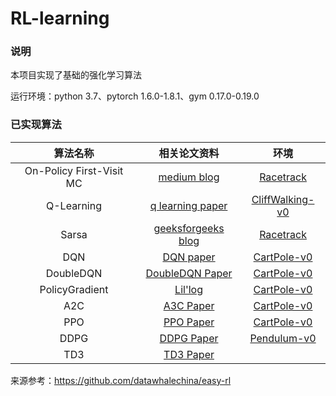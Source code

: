 # RL-learning
### 说明
本项目实现了基础的强化学习算法

运行环境：python 3.7、pytorch 1.6.0-1.8.1、gym 0.17.0-0.19.0

### 已实现算法

|         算法名称         |                         相关论文资料                         |                             环境                             |
| :----------------------: | :----------------------------------------------------------: | :----------------------------------------------------------: |
| On-Policy First-Visit MC | [medium blog](https://medium.com/analytics-vidhya/monte-carlo-methods-in-reinforcement-learning-part-1-on-policy-methods-1f004d59686a) | [Racetrack](https://github.com/abcdcamey/RL-learning/blob/main/ENVS/racetrack_env.md) |
|        Q-Learning        | [q learning paper](https://ieeexplore.ieee.org/document/8836506) | [CliffWalking-v0](https://github.com/abcdcamey/RL-learning/blob/main/ENVS/gym_info.md) |
|        Sarsa        | [geeksforgeeks blog](https://www.geeksforgeeks.org/sarsa-reinforcement-learning/) | [Racetrack](https://github.com/abcdcamey/RL-learning/blob/main/ENVS/racetrack_env.md) |
|        DQN        | [DQN paper](https://www.cs.toronto.edu/~vmnih/docs/dqn.pdf) | [CartPole-v0](https://github.com/abcdcamey/RL-learning/blob/main/ENVS/gym_info.md)|
|        DoubleDQN        | [DoubleDQN Paper](https://arxiv.org/abs/1509.06461) | [CartPole-v0](https://github.com/abcdcamey/RL-learning/blob/main/ENVS/gym_info.md) |
|        PolicyGradient        | [Lil'log](https://lilianweng.github.io/posts/2018-04-08-policy-gradient/) | [CartPole-v0](https://github.com/abcdcamey/RL-learning/blob/main/ENVS/gym_info.md) |
|        A2C        | [A3C Paper](https://arxiv.org/abs/1602.01783) | [CartPole-v0](https://github.com/abcdcamey/RL-learning/blob/main/ENVS/gym_info.md) |
|        PPO        | [PPO Paper](https://arxiv.org/abs/1707.06347) | [CartPole-v0](https://github.com/abcdcamey/RL-learning/blob/main/ENVS/gym_info.md) |
|        DDPG        | [DDPG Paper](https://arxiv.org/abs/1509.02971) | [Pendulum-v0](https://github.com/abcdcamey/RL-learning/blob/main/ENVS/gym_info.md) |
|        TD3        | [TD3 Paper](https://arxiv.org/abs/1802.09477) | |

来源参考：https://github.com/datawhalechina/easy-rl



